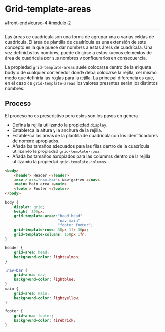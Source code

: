 # Grid-template-areas
#front-end #curso-4 #modulo-2 

---
Las áreas de cuadrícula son una forma de agrupar una o varias celdas de cuadrícula. El área de plantilla de cuadrícula es una extensión de este concepto en la que puede dar nombres a estas áreas de cuadrícula. Una vez definidos los nombres, puede dirigirse a estos nuevos elementos de área de cuadrícula por sus nombres y configurarlos en consecuencia.

La propiedad `grid-template-areas` suele colocarse dentro de la etiqueta body o de cualquier contenedor donde deba colocarse la rejilla, del mismo modo que definiría las reglas para la rejilla. La principal diferencia es que, en el caso de `grid-template-areas` los valores presentes serán los distintos nombres.

## Proceso
El proceso no es prescriptivo pero estos son los pasos en general:
- Defina la rejilla utilizando la propiedad `display`.
- Establezca la altura y la anchura de la rejilla.
- Establezca las áreas de la plantilla de cuadrícula con los identificadores de nombre apropiados.
- Añada los tamaños adecuados para las filas dentro de la cuadrícula utilizando la propiedad `grid-template-rows`.
- Añada los tamaños apropiados para las columnas dentro de la rejilla utilizando la propiedad `grid-template-columns`.
```html
<body>
	<header> Header </header>
	<nav class="nav-bar"> Navigation </nav>
	<main> Main area </main>
	<footer> Footer </footer>
</body>
```

```css
body {
	display: grid;
	height: 200px;
	grid-template-areas:"head head"
						"nav main"
						"footer footer";
	grid-template-rows: 30px 1fr 30px;
	grid-template-columns: 150px 1fr;
}

header {
	grid-area: head;
	background-color: lightsalmon;
}

.nav-bar {
	grid-area: nav;
	background-color: lightblue;
}
main {
	grid-area: main;
	background-color: lightyellow;
}

footer {
	grid-area: footer;
	background-color: firebrick;
}
```